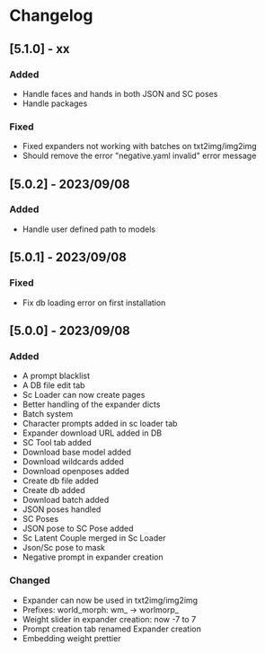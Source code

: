 # Changelog

## [5.1.0] - xx
### Added
 - Handle faces and hands in both JSON and SC poses
 - Handle packages

### Fixed
 - Fixed expanders not working with batches on txt2img/img2img
 - Should remove the error "negative.yaml invalid" error message

## [5.0.2] - 2023/09/08
### Added
 - Handle user defined path to models

## [5.0.1] - 2023/09/08
### Fixed
 - Fix db loading error on first installation

## [5.0.0] - 2023/09/08
### Added
 - A prompt blacklist
 - A DB file edit tab
 - Sc Loader can now create pages
 - Better handling of the expander dicts
 - Batch system
 - Character prompts added in sc loader tab
 - Expander download URL added in DB
 - SC Tool tab added
 - Download base model added
 - Download wildcards added
 - Download openposes added
 - Create db file added
 - Create db added
 - Download batch added
 - JSON poses handled
 - SC Poses
 - JSON pose to SC Pose added
 - Sc Latent Couple merged in Sc Loader
 - Json/Sc pose to mask
 - Negative prompt in expander creation

### Changed
 - Expander can now be used in txt2img/img2img
 - Prefixes: world_morph: wm_ -> worlmorp_
 - Weight slider in expander creation: now -7 to 7
 - Prompt creation tab renamed Expander creation
 - Embedding weight prettier
